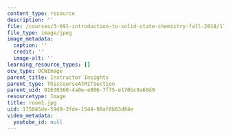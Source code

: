 ```yaml
---
content_type: resource
description: ''
file: /courses/3-091-introduction-to-solid-state-chemistry-fall-2018/175845de59d93fde154498af8b63d84e_room1.jpg
file_type: image/jpeg
image_metadata:
  caption: ''
  credit: ''
  image-alt: ''
learning_resource_types: []
ocw_type: OCWImage
parent_title: Instructor Insights
parent_type: ThisCourseAtMITSection
parent_uid: 01630360-4a0e-e006-7f75-e170bc9a60d9
resourcetype: Image
title: room1.jpg
uid: 175845de-59d9-3fde-1544-98af8b63d84e
video_metadata:
  youtube_id: null
---
```

